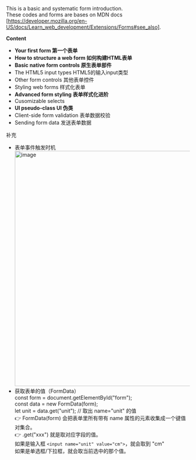 This is a basic and systematic form introduction. <br>
These codes and forms are bases on MDN docs [https://developer.mozilla.org/en-US/docs/Learn_web_development/Extensions/Forms#see_also].

**Content**
- **Your first form 第一个表单**
- **How to structure a web form 如何构建HTML表单**
- **Basic native form controls 原生表单部件**
- The HTML5 input types HTML5的输入input类型
- Other form controls 其他表单控件
- Styling web forms 样式化表单
- **Advanced form styling 表单样式化进阶**
- Cusomizable selects
- **UI pseudo-class UI 伪类**
- Client-side form validation 表单数据校验
- Sending form data 发送表单数据


补充
- 表单事件触发时机
  <img width="1058" height="643" alt="image" src="https://github.com/user-attachments/assets/293ceb14-f21d-41fb-8fe7-38ab3cb06a17" />
- 获取表单的值（FormData） <br>
  const form = document.getElementById("form"); <br>
  const data = new FormData(form); <br>
  let unit = data.get("unit"); // 取出 name="unit" 的值 <br>
  👉 FormData(form) 会把表单里所有带有 name 属性的元素收集成一个键值对集合。 <br>
  👉 .get("xxx") 就是取对应字段的值。 <br>
  如果是输入框 `<input name="unit" value="cm">`，就会取到 "cm" <br>
  如果是单选框/下拉框，就会取当前选中的那个值。 <br>
